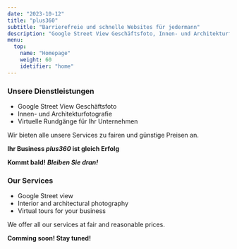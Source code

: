 ```yaml
---
date: "2023-10-12"
title: "plus360"
subtitle: "Barrierefreie und schnelle Websites für jedermann"
description: "Google Street View Geschäftsfoto, Innen- und Architekturfotografie, Virtuelle Rundgänge für Ihr Unternehmen"
menu:
  top:
    name: "Homepage"
    weight: 60
    idetifier: "home"
---
```


### Unsere Dienstleistungen

- Google Street View Geschäftsfoto
- Innen- und Architekturfotografie
- Virtuelle Rundgänge für Ihr Unternehmen

Wir bieten alle unsere Services zu fairen und günstige Preisen an.

**Ihr Business *plus360* ist gleich Erfolg**

**Kommt bald!** ***Bleiben Sie dran!***

### Our Services

- Google Street view
- Interior and architectural photography
- Virtual tours for your business

We offer all our services at fair and reasonable prices.

**Comming soon! Stay tuned!**
